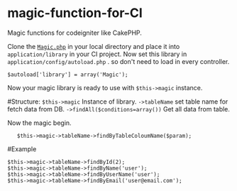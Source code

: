 # magic-function-for-CI
Magic functions for codeigniter like CakePHP.

Clone the [`Magic.php`](https://github.com/jitu-git/magic-function-for-CI)  in your local directory and place it into `application/library` in your CI project.
Now set this library in `application/config/autoload.php` . so don't need to load in every controller.

    $autoload['library'] = array('Magic');
Now your magic library is ready to use with `$this->magic` instance.

#Structure: 
`$this->magic` Instance of library.
`->tableName` set table name for fetch data from DB.
`->findAll($conditions=array())` Get all data from table.
    
   Now the magic begin.

       $this->magic->tableName->findByTableColoumName($param);

#Example

    $this->magic->tableName->findById(2);
    $this->magic->tableName->findByName('user');
    $this->magic->tableName->findByUserName('user');
    $this->magic->tableName->findByEmail('user@email.com');
